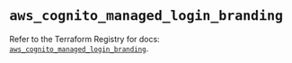# `aws_cognito_managed_login_branding`

Refer to the Terraform Registry for docs: [`aws_cognito_managed_login_branding`](https://registry.terraform.io/providers/hashicorp/aws/6.15.0/docs/resources/cognito_managed_login_branding).
